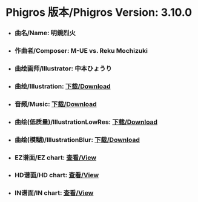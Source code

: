 
# Phigros 版本/Phigros Version:  3.10.0

- ### __曲名/Name:  明鏡烈火__

- ### __作曲者/Composer:  M-UE vs. Reku Mochizuki__

- ### __曲绘画师/Illustrator:  中本ひょうり__

- ### __曲绘/Illustration:  [下载/Download](https://github.com/Po6647A/WebAssests/releases/download/3.10.0/933.png)__

- ### __音频/Music:  [下载/Download](https://github.com/Po6647A/WebAssests/releases/download/3.10.0/1807.ogg)__

- ### __曲绘(低质量)/IllustrationLowRes:  [下载/Download](https://github.com/Po6647A/WebAssests/releases/download/3.10.0/1425.png)__

- ### __曲绘(模糊)/IllustrationBlur:  [下载/Download](https://github.com/Po6647A/WebAssests/releases/download/3.10.0/0)__


- ### __EZ谱面/EZ chart:  [查看/View](./EZ.json/index.html)__

- ### __HD谱面/HD chart:  [查看/View](./HD.json/index.html)__

- ### __IN谱面/IN chart:  [查看/View](./IN.json/index.html)__
